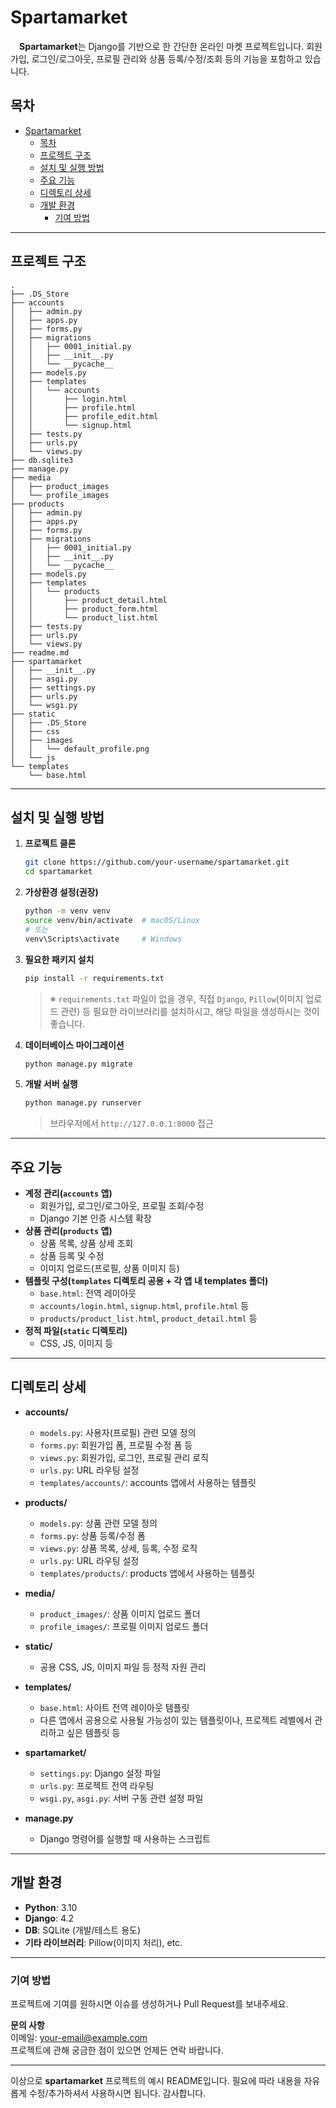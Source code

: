 # Spartamarket

&emsp;**Spartamarket**는 Django를 기반으로 한 간단한 온라인 마켓 프로젝트입니다. 회원 가입, 로그인/로그아웃, 프로필 관리와 상품 등록/수정/조회 등의 기능을 포함하고 있습니다.

## 목차

- [Spartamarket](#spartamarket)
  - [목차](#목차)
  - [프로젝트 구조](#프로젝트-구조)
  - [설치 및 실행 방법](#설치-및-실행-방법)
  - [주요 기능](#주요-기능)
  - [디렉토리 상세](#디렉토리-상세)
  - [개발 환경](#개발-환경)
    - [기여 방법](#기여-방법)

---

## 프로젝트 구조

```
.
├── .DS_Store
├── accounts
│   ├── admin.py
│   ├── apps.py
│   ├── forms.py
│   ├── migrations
│   │   ├── 0001_initial.py
│   │   ├── __init__.py
│   │   └── __pycache__
│   ├── models.py
│   ├── templates
│   │   └── accounts
│   │       ├── login.html
│   │       ├── profile.html
│   │       ├── profile_edit.html
│   │       └── signup.html
│   ├── tests.py
│   ├── urls.py
│   └── views.py
├── db.sqlite3
├── manage.py
├── media
│   ├── product_images
│   └── profile_images
├── products
│   ├── admin.py
│   ├── apps.py
│   ├── forms.py
│   ├── migrations
│   │   ├── 0001_initial.py
│   │   ├── __init__.py
│   │   └── __pycache__
│   ├── models.py
│   ├── templates
│   │   └── products
│   │       ├── product_detail.html
│   │       ├── product_form.html
│   │       └── product_list.html
│   ├── tests.py
│   ├── urls.py
│   └── views.py
├── readme.md
├── spartamarket
│   ├── __init__.py
│   ├── asgi.py
│   ├── settings.py
│   ├── urls.py
│   └── wsgi.py
├── static
│   ├── .DS_Store
│   ├── css
│   ├── images
│   │   └── default_profile.png
│   └── js
└── templates
    └── base.html
```

---

## 설치 및 실행 방법

1. **프로젝트 클론**  
   ```bash
   git clone https://github.com/your-username/spartamarket.git
   cd spartamarket
   ```

2. **가상환경 설정(권장)**  
   ```bash
   python -m venv venv
   source venv/bin/activate  # macOS/Linux
   # 또는
   venv\Scripts\activate     # Windows
   ```

3. **필요한 패키지 설치**  
   ```bash
   pip install -r requirements.txt
   ```
   > ※ `requirements.txt` 파일이 없을 경우, 직접 `Django`, `Pillow`(이미지 업로드 관련) 등 필요한 라이브러리를 설치하시고, 해당 파일을 생성하시는 것이 좋습니다.

4. **데이터베이스 마이그레이션**  
   ```bash
   python manage.py migrate
   ```

5. **개발 서버 실행**  
   ```bash
   python manage.py runserver
   ```
   > 브라우저에서 `http://127.0.0.1:8000` 접근

---

## 주요 기능

- **계정 관리(`accounts` 앱)**
  - 회원가입, 로그인/로그아웃, 프로필 조회/수정
  - Django 기본 인증 시스템 확장
- **상품 관리(`products` 앱)**
  - 상품 목록, 상품 상세 조회
  - 상품 등록 및 수정
  - 이미지 업로드(프로필, 상품 이미지 등)
- **템플릿 구성(`templates` 디렉토리 공용 + 각 앱 내 templates 폴더)**
  - `base.html`: 전역 레이아웃
  - `accounts/login.html`, `signup.html`, `profile.html` 등
  - `products/product_list.html`, `product_detail.html` 등
- **정적 파일(`static` 디렉토리)**
  - CSS, JS, 이미지 등

---

## 디렉토리 상세

- **accounts/**  
  - `models.py`: 사용자(프로필) 관련 모델 정의  
  - `forms.py`: 회원가입 폼, 프로필 수정 폼 등  
  - `views.py`: 회원가입, 로그인, 프로필 관리 로직  
  - `urls.py`: URL 라우팅 설정  
  - `templates/accounts/`: accounts 앱에서 사용하는 템플릿

- **products/**  
  - `models.py`: 상품 관련 모델 정의  
  - `forms.py`: 상품 등록/수정 폼  
  - `views.py`: 상품 목록, 상세, 등록, 수정 로직  
  - `urls.py`: URL 라우팅 설정  
  - `templates/products/`: products 앱에서 사용하는 템플릿

- **media/**  
  - `product_images/`: 상품 이미지 업로드 폴더  
  - `profile_images/`: 프로필 이미지 업로드 폴더

- **static/**  
  - 공용 CSS, JS, 이미지 파일 등 정적 자원 관리

- **templates/**  
  - `base.html`: 사이트 전역 레이아웃 템플릿  
  - 다른 앱에서 공용으로 사용될 가능성이 있는 템플릿이나, 프로젝트 레벨에서 관리하고 싶은 템플릿 등

- **spartamarket/**  
  - `settings.py`: Django 설정 파일  
  - `urls.py`: 프로젝트 전역 라우팅  
  - `wsgi.py`, `asgi.py`: 서버 구동 관련 설정 파일

- **manage.py**  
  - Django 명령어를 실행할 때 사용하는 스크립트

---

## 개발 환경

- **Python**: 3.10
- **Django**: 4.2
- **DB**: SQLite (개발/테스트 용도)
- **기타 라이브러리**: Pillow(이미지 처리), etc.

---

### 기여 방법

프로젝트에 기여를 원하시면 이슈를 생성하거나 Pull Request를 보내주세요.

**문의 사항**  
이메일: [your-email@example.com](mailto:your-email@example.com)  
프로젝트에 관해 궁금한 점이 있으면 언제든 연락 바랍니다.

---

이상으로 **spartamarket** 프로젝트의 예시 README입니다. 필요에 따라 내용을 자유롭게 수정/추가하셔서 사용하시면 됩니다. 감사합니다.